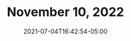 ---
weight: 5
title: "November 10, 2022"
images:
- /images/parties/Nov102022.png
date: 2021-07-04T16:42:54-05:00
draft: false
tags:
- home
---